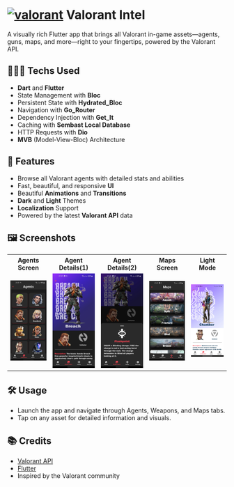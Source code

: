 # <a href="https://emoji.gg/emoji/54052-valorant"><img src="https://cdn3.emoji.gg/emojis/54052-valorant.png" width="25px" height="25px" alt="valorant"></a> Valorant Intel

A visually rich Flutter app that brings all Valorant in-game assets—agents, guns, maps, and more—right to your fingertips, powered by the Valorant API.

## 🧑🏻‍💻 Techs Used

- **Dart** and **Flutter**
- State Management with **Bloc**
- Persistent State with **Hydrated_Bloc**
- Navigation with **Go_Router**
- Dependency Injection with **Get_It**
- Caching with **Sembast Local Database**
- HTTP Requests with **Dio**
- **MVB** (Model-View-Bloc) Architecture

## 🚀 Features

- Browse all Valorant agents with detailed stats and abilities
- Fast, beautiful, and responsive **UI**
- Beautiful **Animations** and **Transitions**
- **Dark** and **Light** Themes
- **Localization** Support
- Powered by the latest **Valorant API** data

## 🖼️ Screenshots

<table>
  <tr>
    <th style="width: 220px; text-align: center;">Agents Screen</th>
    <th style="width: 220px; text-align: center;">Agent Details(1)</th>
    <th style="width: 220px; text-align: center;">Agent Details(2)</th>
    <th style="width: 220px; text-align: center;">Maps Screen</th>
    <th style="width: 220px; text-align: center;">Light Mode</th>
  </tr>
  <tr>
    <td >
      <img src="screenshots/Screenshot_20250611-212130.jpg" width="576" alt="Agents Screen"/>
    </td>
    <td >
      <img src="screenshots/Screenshot_20250611-212140.jpg" width="576" alt="Agent Details(1)"/>
    </td>
    <td >
      <img src="screenshots/Screenshot_20250611-212149.jpg" width="576" alt="Agent Details(2)"/>
    </td>
    <td >
      <img src="screenshots/Screenshot_20250611-212156.jpg" width="576" alt="Maps Screen"/>
    </td>
    <td >
      <img src="screenshots/Screenshot_20250611-212221.jpg" width="576" alt="Light Mode"/>
    </td>
  </tr>
</table>

## 🛠️ Usage

- Launch the app and navigate through Agents, Weapons, and Maps tabs.
- Tap on any asset for detailed information and visuals.

## 📚 Credits

- [Valorant API](https://valorant-api.com/)
- [Flutter](https://flutter.dev/)
- Inspired by the Valorant community
<!-- 
## 📄 License
This project is licensed under the MIT License. -->
